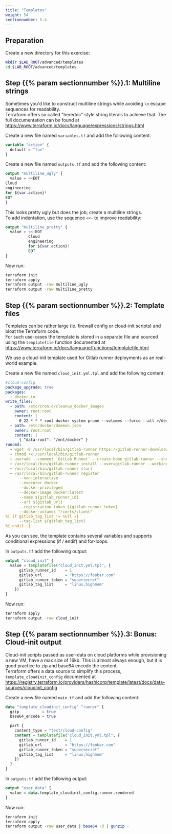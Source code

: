```yaml
---
title: "Templates"
weight: 54
sectionnumber: 5.4
---
```



## Preparation

Create a new directory for this exercise:

```bash
mkdir $LAB_ROOT/advanced/templates
cd $LAB_ROOT/advanced/templates
```

## Step {{% param sectionnumber %}}.1: Multiline strings

Sometimes you'd like to construct multiline strings while avoiding `\n` escape sequences for readability.  
Terraform offers so called "heredoc" style string literals to achieve that. The full documentation can be found at
<https://www.terraform.io/docs/language/expressions/strings.html>

Create a new file named `variables.tf` and add the following content:

```terraform
variable "action" {
  default = "fun"
}
```

Create a new file named `outputs.tf` and add the following content:

```terraform
output "multiline_ugly" {
  value = <<EOT
Cloud
engineering
for ${var.action}!
EOT
}
```

This looks pretty ugly but does the job; create a multiline strings.  
To add indentation, use the sequence `<<-` to improve readability:

```terraform
output "multiline_pretty" {
  value = <<-EOT
          Cloud
          engineering
          for ${var.action}!
          EOT
}
```

Now run:

```bash
terraform init
terraform apply
terraform output -raw multiline_ugly
terraform output -raw multiline_pretty
```

## Step {{% param sectionnumber %}}.2: Template files

Templates can be rather large (ie. firewall config or cloud-init scripts) and bloat the Terraform code.  
For such use-cases the template is stored in a separate file and sourced using the `templatefile` function documented
at <https://www.terraform.io/docs/language/functions/templatefile.html>

We use a cloud-init template used for Gitlab runner deployments as an real-world example.

Create a new file named `cloud_init.yml.tpl` and add the following content:

```yaml
#cloud-config
package_upgrade: true
packages:
  - docker.io
write_files:
  - path: /etc/cron.d/cleanup_docker_images
    owner: root:root
    content: |
      0 22 * * * root docker system prune --volumes --force --all >/dev/null 2>&1
  - path: /etc/docker/daemon.json
    owner: root:root
    content: |
      { "data-root": "/mnt/docker" }
runcmd:
  - wget -O /usr/local/bin/gitlab-runner https://gitlab-runner-downloads.s3.amazonaws.com/latest/binaries/gitlab-runner-linux-amd64
  - chmod +x /usr/local/bin/gitlab-runner
  - useradd --comment 'GitLab Runner' --create-home gitlab-runner --shell /bin/bash
  - /usr/local/bin/gitlab-runner install --user=gitlab-runner --working-directory=/home/gitlab-runner
  - /usr/local/bin/gitlab-runner start
  - /usr/local/bin/gitlab-runner register
      --non-interactive
      --executor docker
      --docker-privileged
      --docker-image docker:latest
      --name ${gitlab_runner_id}
      --url ${gitlab_url}
      --registration-token ${gitlab_runner_token}
      --docker-volumes "/certs/client"
%{ if gitlab_tag_list != null ~}
      --tag-list ${gitlab_tag_list}
%{ endif ~}
```

As you can see, the template contains several variables and supports conditional expressions (if / endif) and
for-loops.

In `outputs.tf` add the following output:

```terraform
output "cloud_init" {
  value = templatefile("cloud_init.yml.tpl", {
      gitlab_runner_id    = 1
      gitlab_url          = "https://foobar.com"
      gitlab_runner_token = "supersecret"
      gitlab_tag_list     = "linux,highmem"
    })
}
```

Now run:

```bash
terraform apply
terraform output -raw cloud_init
```

## Step {{% param sectionnumber %}}.3: Bonus: Cloud-init output

Cloud-init scripts passed as user-data on cloud platforms while provisioning a new VM, have a max size of 16kb. This is
almost always enough, but it is good practice to zip and base64 encode the content.  
Terraform offers a data source to simplify this process, `template_cloudinit_config` documented at
<https://registry.terraform.io/providers/hashicorp/template/latest/docs/data-sources/cloudinit_config>

Create a new file named `main.tf` and add the following content:

```terraform
data "template_cloudinit_config" "runner" {
  gzip          = true
  base64_encode = true

  part {
    content_type = "text/cloud-config"
    content = templatefile("cloud_init.yml.tpl", {
      gitlab_runner_id    = 1
      gitlab_url          = "https://foobar.com"
      gitlab_runner_token = "supersecret"
      gitlab_tag_list     = "linux,highmem"
    })
  }
}
```

In `outputs.tf` add the following output:

```terraform
output "user_data" {
  value = data.template_cloudinit_config.runner.rendered
}
```

Now run:

```bash
terraform init
terraform apply
terraform output -raw user_data | base64 -d | gunzip -
```
